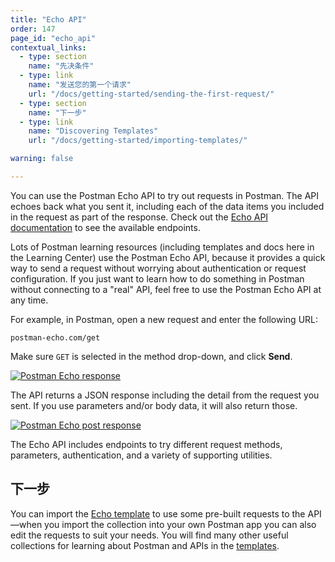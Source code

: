 ```yaml
---
title: "Echo API"
order: 147
page_id: "echo_api"
contextual_links:
  - type: section
    name: "先决条件"
  - type: link
    name: "发送您的第一个请求"
    url: "/docs/getting-started/sending-the-first-request/"
  - type: section
    name: "下一步"
  - type: link
    name: "Discovering Templates"
    url: "/docs/getting-started/importing-templates/"

warning: false

---
```


You can use the Postman Echo API to try out requests in Postman. The API echoes back what you sent it, including each of the data items you included in the request as part of the response. Check out the [Echo API documentation](https://www.postman.com/postman/workspace/published-postman-templates/documentation/631643-f695cab7-6878-eb55-7943-ad88e1ccfd65?ctx=documentation) to see the available endpoints.

Lots of Postman learning resources (including templates and docs here in the Learning Center) use the Postman Echo API, because it provides a quick way to send a request without worrying about authentication or request configuration. If you just want to learn how to do something in Postman without connecting to a "real" API, feel free to use the Postman Echo API at any time.

For example, in Postman, open a new request and enter the following URL:

```http
postman-echo.com/get
```

Make sure `GET` is selected in the method drop-down, and click __Send__.

[![Postman Echo response](https://assets.postman.com/postman-docs/postman-echo-api-response.jpg)](https://assets.postman.com/postman-docs/postman-echo-api-response.jpg)

The API returns a JSON response including the detail from the request you sent. If you use parameters and/or body data, it will also return those.

[![Postman Echo post response](https://assets.postman.com/postman-docs/echo-post-data-returned.jpg)](https://assets.postman.com/postman-docs/echo-post-data-returned.jpg)

The Echo API includes endpoints to try different request methods, parameters, authentication, and a variety of supporting utilities.

## 下一步

You can import the [Echo template](https://docs.postman-echo.com/) to use some pre-built requests to the API—when you import the collection into your own Postman app you can also edit the requests to suit your needs. You will find many other useful collections for learning about Postman and APIs in the [templates](/docs/getting-started/importing-templates/).
